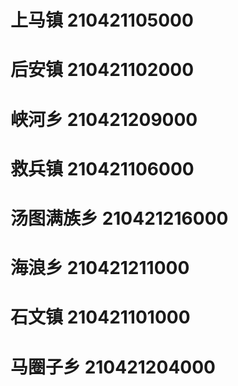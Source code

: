 # 上马镇 210421105000
# 后安镇 210421102000
# 峡河乡 210421209000
# 救兵镇 210421106000
# 汤图满族乡 210421216000
# 海浪乡 210421211000
# 石文镇 210421101000
# 马圈子乡 210421204000
